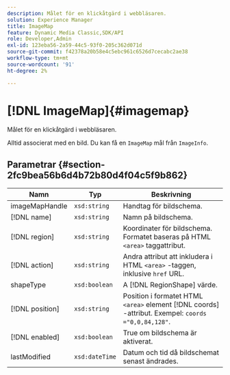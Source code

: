 ```yaml
---
description: Målet för en klickåtgärd i webbläsaren.
solution: Experience Manager
title: ImageMap
feature: Dynamic Media Classic,SDK/API
role: Developer,Admin
exl-id: 123eba56-2a59-44c5-93f0-205c362d071d
source-git-commit: f42378a20b58e4c5ebc961c6526d7cecabc2ae38
workflow-type: tm+mt
source-wordcount: '91'
ht-degree: 2%

---
```


# [!DNL ImageMap]{#imagemap}

Målet för en klickåtgärd i webbläsaren.

Alltid associerat med en bild. Du kan få en `ImageMap` mål från `ImageInfo`.

## Parametrar {#section-2fc9bea56b6d4b72b80d4f04c5f9b862}

| Namn | Typ | Beskrivning |
|---|---|---|
| imageMapHandle | `xsd:string` | Handtag för bildschema. |
| [!DNL name] | `xsd:string` | Namn på bildschema. |
| [!DNL region] | `xsd:string` | Koordinater för bildschema. Formatet baseras på HTML `<area>` taggattribut. |
| [!DNL action] | `xsd:string` | Andra attribut att inkludera i HTML `<area>` -taggen, inklusive `href` URL. |
| shapeType | `xsd:boolean` | A [!DNL RegionShape] värde. |
| [!DNL position] | `xsd:string` | Position i formatet HTML `<area>` element [!DNL coords] -attribut. Exempel: `coords ="0,0,84,128"`. |
| [!DNL enabled] | `xsd:boolean` | True om bildschema är aktiverat. |
| lastModified | `xsd:dateTime` | Datum och tid då bildschemat senast ändrades. |
